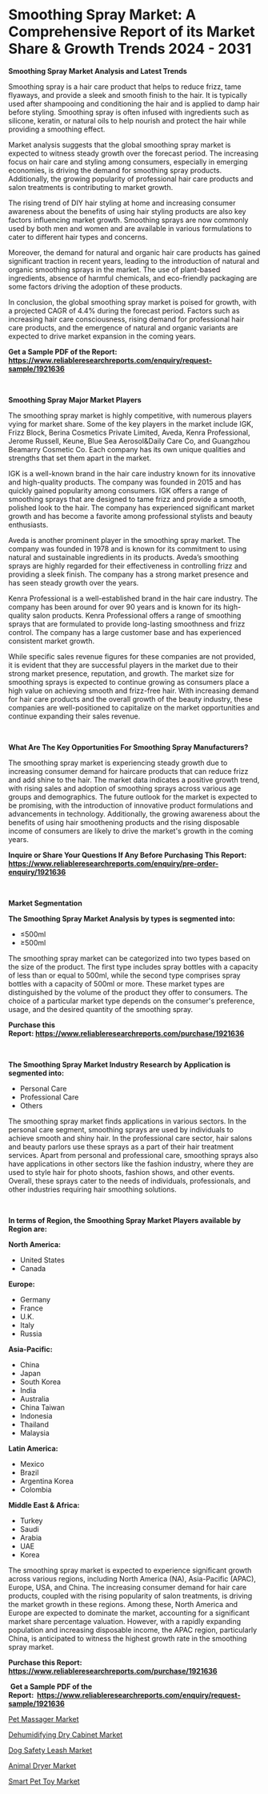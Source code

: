 <p><h1>Smoothing Spray Market: A Comprehensive Report of its Market Share & Growth Trends 2024 - 2031</h1></p><p><strong>Smoothing Spray Market Analysis and Latest Trends</strong></p>
<p><p>Smoothing spray is a hair care product that helps to reduce frizz, tame flyaways, and provide a sleek and smooth finish to the hair. It is typically used after shampooing and conditioning the hair and is applied to damp hair before styling. Smoothing spray is often infused with ingredients such as silicone, keratin, or natural oils to help nourish and protect the hair while providing a smoothing effect.</p><p>Market analysis suggests that the global smoothing spray market is expected to witness steady growth over the forecast period. The increasing focus on hair care and styling among consumers, especially in emerging economies, is driving the demand for smoothing spray products. Additionally, the growing popularity of professional hair care products and salon treatments is contributing to market growth.</p><p>The rising trend of DIY hair styling at home and increasing consumer awareness about the benefits of using hair styling products are also key factors influencing market growth. Smoothing sprays are now commonly used by both men and women and are available in various formulations to cater to different hair types and concerns.</p><p>Moreover, the demand for natural and organic hair care products has gained significant traction in recent years, leading to the introduction of natural and organic smoothing sprays in the market. The use of plant-based ingredients, absence of harmful chemicals, and eco-friendly packaging are some factors driving the adoption of these products.</p><p>In conclusion, the global smoothing spray market is poised for growth, with a projected CAGR of 4.4% during the forecast period. Factors such as increasing hair care consciousness, rising demand for professional hair care products, and the emergence of natural and organic variants are expected to drive market expansion in the coming years.</p></p>
<p><strong>Get a Sample PDF of the Report:&nbsp; <a href="https://www.reliableresearchreports.com/enquiry/request-sample/1921636">https://www.reliableresearchreports.com/enquiry/request-sample/1921636</a></strong></p>
<p>&nbsp;</p>
<p><strong>Smoothing Spray Major Market Players</strong></p>
<p><p>The smoothing spray market is highly competitive, with numerous players vying for market share. Some of the key players in the market include IGK, Frizz Block, Berina Cosmetics Private Limited, Aveda, Kenra Professional, Jerome Russell, Keune, Blue Sea Aerosol&Daily Care Co, and Guangzhou Beamarry Cosmetic Co. Each company has its own unique qualities and strengths that set them apart in the market.</p><p>IGK is a well-known brand in the hair care industry known for its innovative and high-quality products. The company was founded in 2015 and has quickly gained popularity among consumers. IGK offers a range of smoothing sprays that are designed to tame frizz and provide a smooth, polished look to the hair. The company has experienced significant market growth and has become a favorite among professional stylists and beauty enthusiasts.</p><p>Aveda is another prominent player in the smoothing spray market. The company was founded in 1978 and is known for its commitment to using natural and sustainable ingredients in its products. Aveda’s smoothing sprays are highly regarded for their effectiveness in controlling frizz and providing a sleek finish. The company has a strong market presence and has seen steady growth over the years.</p><p>Kenra Professional is a well-established brand in the hair care industry. The company has been around for over 90 years and is known for its high-quality salon products. Kenra Professional offers a range of smoothing sprays that are formulated to provide long-lasting smoothness and frizz control. The company has a large customer base and has experienced consistent market growth.</p><p>While specific sales revenue figures for these companies are not provided, it is evident that they are successful players in the market due to their strong market presence, reputation, and growth. The market size for smoothing sprays is expected to continue growing as consumers place a high value on achieving smooth and frizz-free hair. With increasing demand for hair care products and the overall growth of the beauty industry, these companies are well-positioned to capitalize on the market opportunities and continue expanding their sales revenue.</p></p>
<p>&nbsp;</p>
<p><strong>What Are The Key Opportunities For Smoothing Spray Manufacturers?</strong></p>
<p><p>The smoothing spray market is experiencing steady growth due to increasing consumer demand for haircare products that can reduce frizz and add shine to the hair. The market data indicates a positive growth trend, with rising sales and adoption of smoothing sprays across various age groups and demographics. The future outlook for the market is expected to be promising, with the introduction of innovative product formulations and advancements in technology. Additionally, the growing awareness about the benefits of using hair smoothening products and the rising disposable income of consumers are likely to drive the market's growth in the coming years.</p></p>
<p><strong>Inquire or Share Your Questions If Any Before Purchasing This Report: <a href="https://www.reliableresearchreports.com/enquiry/pre-order-enquiry/1921636">https://www.reliableresearchreports.com/enquiry/pre-order-enquiry/1921636</a></strong></p>
<p>&nbsp;</p>
<p><strong>Market Segmentation</strong></p>
<p><strong>The Smoothing Spray Market Analysis by types is segmented into:</strong></p>
<p><ul><li>≤500ml</li><li>≥500ml</li></ul></p>
<p><p>The smoothing spray market can be categorized into two types based on the size of the product. The first type includes spray bottles with a capacity of less than or equal to 500ml, while the second type comprises spray bottles with a capacity of 500ml or more. These market types are distinguished by the volume of the product they offer to consumers. The choice of a particular market type depends on the consumer's preference, usage, and the desired quantity of the smoothing spray.</p></p>
<p><strong>Purchase this Report:&nbsp;<a href="https://www.reliableresearchreports.com/purchase/1921636">https://www.reliableresearchreports.com/purchase/1921636</a></strong></p>
<p>&nbsp;</p>
<p><strong>The Smoothing Spray Market Industry Research by Application is segmented into:</strong></p>
<p><ul><li>Personal Care</li><li>Professional Care</li><li>Others</li></ul></p>
<p><p>The smoothing spray market finds applications in various sectors. In the personal care segment, smoothing sprays are used by individuals to achieve smooth and shiny hair. In the professional care sector, hair salons and beauty parlors use these sprays as a part of their hair treatment services. Apart from personal and professional care, smoothing sprays also have applications in other sectors like the fashion industry, where they are used to style hair for photo shoots, fashion shows, and other events. Overall, these sprays cater to the needs of individuals, professionals, and other industries requiring hair smoothing solutions.</p></p>
<p>&nbsp;</p>
<p><strong>In terms of Region, the Smoothing Spray Market Players available by Region are:</strong></p>
<p>
    <p> <strong> North America: </strong>
        <ul>
            <li>United States</li>
            <li>Canada</li>
        </ul>
        </p> 
    <p> <strong> Europe: </strong>
        <ul>
            <li>Germany</li>
            <li>France</li>
            <li>U.K.</li>
            <li>Italy</li>
            <li>Russia</li>
        </ul>
        </p> 
    <p> <strong> Asia-Pacific: </strong>
        <ul>
            <li>China</li>
            <li>Japan</li>
            <li>South Korea</li>
            <li>India</li>
            <li>Australia</li>
            <li>China Taiwan</li>
            <li>Indonesia</li>
            <li>Thailand</li>
            <li>Malaysia</li>
        </ul>
        </p> 
    <p> <strong> Latin America: </strong>
        <ul>
            <li>Mexico</li>
            <li>Brazil</li>
            <li>Argentina Korea</li>
            <li>Colombia</li>
        </ul>
        </p> 
    <p> <strong> Middle East & Africa: </strong>
        <ul>
            <li>Turkey</li>
            <li>Saudi</li>
            <li>Arabia</li>
            <li>UAE</li>
            <li>Korea</li>
        </ul>
    </p>
    </p>
<p><p>The smoothing spray market is expected to experience significant growth across various regions, including North America (NA), Asia-Pacific (APAC), Europe, USA, and China. The increasing consumer demand for hair care products, coupled with the rising popularity of salon treatments, is driving the market growth in these regions. Among these, North America and Europe are expected to dominate the market, accounting for a significant market share percentage valuation. However, with a rapidly expanding population and increasing disposable income, the APAC region, particularly China, is anticipated to witness the highest growth rate in the smoothing spray market.</p></p>
<p><strong>Purchase this Report: <a href="https://www.reliableresearchreports.com/purchase/1921636">https://www.reliableresearchreports.com/purchase/1921636</a></strong></p>
<p>&nbsp;<strong>Get a Sample PDF of the Report:&nbsp;&nbsp;<a href="https://www.reliableresearchreports.com/enquiry/request-sample/1921636">https://www.reliableresearchreports.com/enquiry/request-sample/1921636</a></strong></p>
<p><strong></strong></p>
<p><p><a href="https://github.com/Chiragrp22/Market-Research-Report-List-2/blob/main/pet-massager-market.md">Pet Massager Market</a></p><p><a href="https://github.com/Chiragrp23/Market-Research-Report-List-2/blob/main/dehumidifying-dry-cabinet-market.md">Dehumidifying Dry Cabinet Market</a></p><p><a href="https://github.com/ChiragRp1/Market-Research-Report-List-2/blob/main/dog-safety-leash-market.md">Dog Safety Leash Market</a></p><p><a href="https://github.com/ChiragRP21/Market-Research-Report-List-2/blob/main/animal-dryer-market.md">Animal Dryer Market</a></p><p><a href="https://github.com/Chiragrp24/Market-Research-Report-List-2/blob/main/smart-pet-toy-market.md">Smart Pet Toy Market</a></p></p>